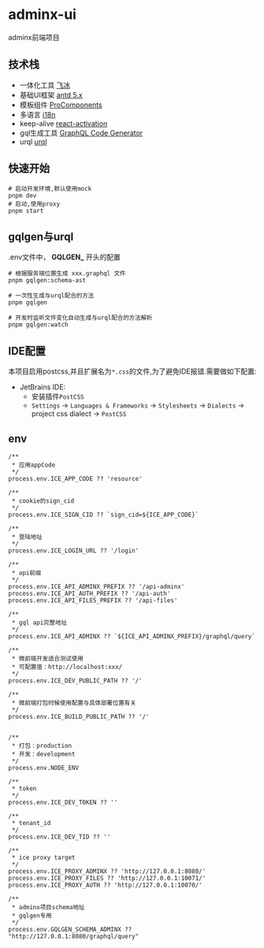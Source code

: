 # adminx-ui
adminx前端项目

## 技术栈
- 一体化工具 [飞冰](https://v3.ice.work/)
- 基础UI框架 [antd 5.x](https://ant.design/index-cn)
- 模板组件 [ProComponents](https://procomponents.ant.design/)
- 多语言 [i18n](https://www.i18next.com/)
- keep-alive [react-activation](https://github.com/CJY0208/react-activation/blob/HEAD/README_CN.md)
- gql生成工具 [GraphQL Code Generator](https://the-guild.dev/graphql/codegen/docs)
- urql [urql](https://formidable.com/open-source/urql/)

## 快速开始
```shell
# 启动开发环境,默认使用mock
pnpm dev
# 启动,使用proxy
pnpm start
```

##  gqlgen与urql 



.env文件中， **GQLGEN_** 开头的配置

```shell
# 根据服务端位置生成 xxx.graphql 文件
pnpm gqlgen:schema-ast

# 一次性生成与urql配合的方法
pnpm gqlgen

# 开发时监听文件变化自动生成与urql配合的方法解析
pnpm gqlgen:watch
```


## IDE配置

本项目启用postcss,并且扩展名为`*.css`的文件,为了避免IDE报错.需要做如下配置:

- JetBrains IDE:
  - 安装插件`PostCSS` 
  - `Settings` -> `Languages & Frameworks` -> `Stylesheets` -> `Dialects` -> project css dialect -> `PostCSS`


## env 
```
/**
 * 应用appCode
 */
process.env.ICE_APP_CODE ?? 'resource'

/**
 * cookie的sign_cid
 */
process.env.ICE_SIGN_CID ?? `sign_cid=${ICE_APP_CODE}`

/**
 * 登陆地址
 */
process.env.ICE_LOGIN_URL ?? '/login'

/**
 * api前缀
 */
process.env.ICE_API_ADMINX_PREFIX ?? '/api-adminx'
process.env.ICE_API_AUTH_PREFIX ?? '/api-auth'
process.env.ICE_API_FILES_PREFIX ?? '/api-files'

/**
 * gql api完整地址
 */
process.env.ICE_API_ADMINX ?? `${ICE_API_ADMINX_PREFIX}/graphql/query`

/**
 * 微前端开发适合测试使用
 * 可配置值：http://localhost:xxx/
 */
process.env.ICE_DEV_PUBLIC_PATH ?? '/'

/**
 * 微前端打包时候使用配置与具体部署位置有关
 */
process.env.ICE_BUILD_PUBLIC_PATH ?? '/'


/**
 * 打包：production
 * 开发：development
 */
process.env.NODE_ENV

/**
 * token
 */
process.env.ICE_DEV_TOKEN ?? ''

/**
 * tenant_id
 */
process.env.ICE_DEV_TID ?? '' 

/**
 * ice proxy target
 */
process.env.ICE_PROXY_ADMINX ?? 'http://127.0.0.1:8080/'
process.env.ICE_PROXY_FILES ?? 'http://127.0.0.1:10071/'
process.env.ICE_PROXY_AUTH ?? 'http://127.0.0.1:10070/'

/**
 * adminx项目schema地址
 * gqlgen专用
 */
process.env.GQLGEN_SCHEMA_ADMINX ?? "http://127.0.0.1:8080/graphql/query"
```
